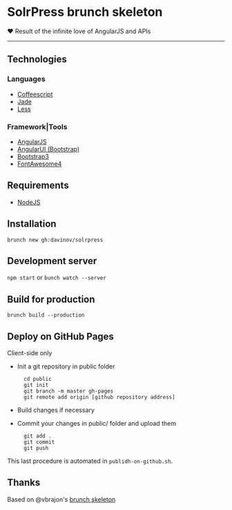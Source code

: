 # SolrPress brunch skeleton
:heart: Result of the infinite love of AngularJS and APIs

----------------

## Technologies

### Languages
- [Coffeescript](http://coffeescript.org/)
- [Jade](http://jade-lang.com/)
- [Less](http://www.lesscss.org/)

### Framework|Tools
- [AngularJS](http://angularjs.org/)
- [AngularUI (Bootstrap)](http://angular-ui.github.io/bootstrap/)
- [Bootstrap3](http://getbootstrap.com/)
- [FontAwesome4](http://fontawesome.io/)

## Requirements

- [NodeJS](http://nodejs.org/)

## Installation

    brunch new gh:davinov/solrpress

## Development server

`npm start` or `bunch watch --server`

## Build for production

    brunch build --production

## Deploy on GitHub Pages

Client-side only
- Init a git repository in public folder

        cd public
        git init
        git branch -m master gh-pages
        git remote add origin [github repository address]

- Build changes if necessary
- Commit your changes in public/ folder and upload them

        git add .
        git commit
        git push

This last procedure is automated in `publidh-on-github.sh`.

## Thanks

Based on @vbrajon's [brunch skeleton](https://github.com/vbrajon/brunch-skeleton)
